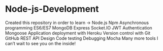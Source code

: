 # Node-js-Development
Created this repository in order to learn -> Node.js Npm Asynchronous programming ES6/ES7 MongoDB Express Socket.IO JWT Authentication Mongoose Application deployment with Heroku Version control with Git GitHub REST API Design Code testing Debugging Mocha Many more tools I can’t wait to see you on the inside!
